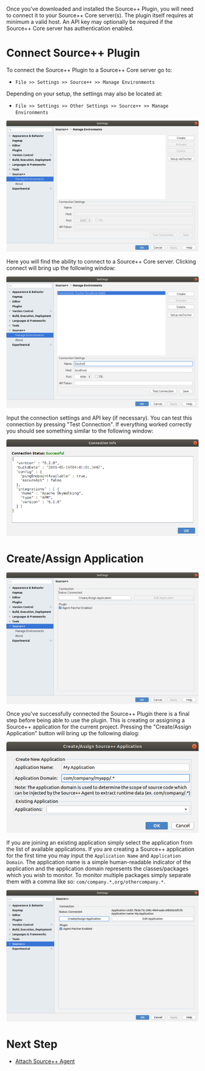 Once you've downloaded and installed the Source++ Plugin, you will need to connect it to your Source++ Core server(s). The plugin itself requires at minimum a valid host. An API key may optionally be required if the Source++ Core server has authentication enabled.

# Connect Source++ Plugin

To connect the Source++ Plugin to a Source++ Core server go to:
 - `File >> Settings >> Source++ >> Manage Environments`
 
Depending on your setup, the settings may also be located at:
 - `File >> Settings >> Other Settings >> Source++ >> Manage Environments`

![](../../images/plugin/Manage%20Environments.png)

Here you will find the ability to connect to a Source++ Core server. Clicking connect will bring up the following window:

![](../../images/plugin/Connect%20Source++.png)

Input the connection settings and API key (if necessary). You can test this connection by pressing "Test Connection". If everything worked correctly you should see something similar to the following window:

![](../../images/plugin/Successful%20Connection.png)

# Create/Assign Application

![](../../images/plugin/Status%20Connected.png)

Once you've successfully connected the Source++ Plugin there is a final step before being able to use the plugin. This is creating or assigning a Source++ application for the current project. Pressing the "Create/Assign Application" button will bring up the following dialog:

![](../../images/plugin/Create%20Application.png)

If you are joining an existing application simply select the application from the list of available applications. If you are creating a Source++ application for the first time you may input the `Application Name` and `Application Domain`. The application name is a simple human-readable indicator of the application and the application domain represents the classes/packages which you wish to monitor. To monitor multiple packages simply separate them with a comma like so: `com/company.*,org/othercompany.*`.

![](../../images/plugin/Application%20Connected.png)

# Next Step

- [Attach Source++ Agent](./07-attach-source-agent.md)
